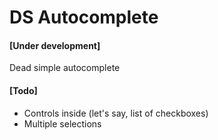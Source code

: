 # DS Autocomplete 
#### [Under development]
Dead simple autocomplete

#### [Todo]
- Controls inside (let's say, list of checkboxes)
- Multiple selections
